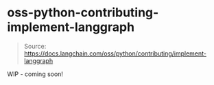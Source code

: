 # oss-python-contributing-implement-langgraph

> Source: https://docs.langchain.com/oss/python/contributing/implement-langgraph

WIP - coming soon!